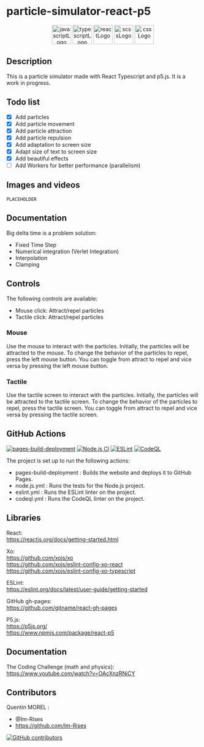 # particle-simulator-react-p5

<p align="center">
    <img src="https://img.shields.io/badge/JavaScript-323330?style=for-the-badge&logo=javascript&logoColor=F7DF1E" alt="javascriptLogo" style="height:50px;">
    <img src="https://img.shields.io/badge/TypeScript-007ACC?style=for-the-badge&logo=typescript&logoColor=white" alt="typescriptLogo" style="height:50px;">
    <img src="https://img.shields.io/badge/React-20232A?style=for-the-badge&logo=react&logoColor=61DAFB" alt="reactLogo" style="height:50px;">
    <img src="https://img.shields.io/badge/Sass-CC6699?style=for-the-badge&logo=sass&logoColor=white" alt="scssLogo" style="height:50px;">
    <img src="https://img.shields.io/badge/CSS-239120?&style=for-the-badge&logo=css3&logoColor=white" alt="cssLogo" style="height:50px;">
</p>

## Description

This is a particle simulator made with React Typescript and p5.js. It is a work in progress.

## Todo list

- [x] Add particles
- [x] Add particle movement
- [x] Add particle attraction
- [x] Add particle repulsion
- [x] Add adaptation to screen size
- [x] Adapt size of text to screen size
- [x] Add beautiful effects
- [ ] Add Workers for better performance (parallelism)

## Images and videos

`PLACEHOLDER`

## Documentation

Big delta time is a problem solution:

- Fixed Time Step
- Numerical integration (Verlet Integration)
- Interpolation
- Clamping

## Controls

The following controls are available:

- Mouse click: Attract/repel particles
- Tactile click: Attract/repel particles

### Mouse

Use the mouse to interact with the particles. Initially, the particles will be attracted to the mouse.
To change the behavior of the particles to repel, press the left mouse button.
You can toggle from attract to repel and vice versa by pressing the left mouse button.

### Tactile

Use the tactile screen to interact with the particles. Initially, the particles will be attracted to the tactile screen.
To change the behavior of the particles to repel, press the tactile screen.
You can toggle from attract to repel and vice versa by pressing the tactile screen.

## GitHub Actions

[![pages-build-deployment](https://github.com/Im-Rises/particle-simulator-react-p5/actions/workflows/pages/pages-build-deployment/badge.svg)](https://github.com/Im-Rises/particle-simulator-react-p5/actions/workflows/pages/pages-build-deployment)
[![Node.js CI](https://github.com/Im-Rises/particle-simulator-react-p5/actions/workflows/node.js.yml/badge.svg?branch=main)](https://github.com/Im-Rises/particle-simulator-react-p5/actions/workflows/node.js.yml)
[![ESLint](https://github.com/Im-Rises/particle-simulator-react-p5/actions/workflows/eslint.yml/badge.svg?branch=main)](https://github.com/Im-Rises/particle-simulator-react-p5/actions/workflows/eslint.yml)
[![CodeQL](https://github.com/Im-Rises/particle-simulator-react-p5/actions/workflows/codeql.yml/badge.svg?branch=main)](https://github.com/Im-Rises/particle-simulator-react-p5/actions/workflows/codeql.yml)

The project is set up to run the following actions:

- pages-build-deployment : Builds the website and deploys it to GitHub Pages.
- node.js.yml : Runs the tests for the Node.js project.
- eslint.yml : Runs the ESLint linter on the project.
- codeql.yml : Runs the CodeQL linter on the project.

## Libraries

React:  
<https://reactjs.org/docs/getting-started.html>

Xo:  
<https://github.com/xojs/xo>  
<https://github.com/xojs/eslint-config-xo-react>  
<https://github.com/xojs/eslint-config-xo-typescript>

ESLint:  
<https://eslint.org/docs/latest/user-guide/getting-started>

GitHub gh-pages:  
<https://github.com/gitname/react-gh-pages>

P5.js:  
<https://p5js.org/>  
<https://www.npmjs.com/package/react-p5>

## Documentation

The Coding Challenge (math and physics):  
<https://www.youtube.com/watch?v=OAcXnzRNiCY>

## Contributors

Quentin MOREL :

- @Im-Rises
- <https://github.com/Im-Rises>

[![GitHub contributors](https://contrib.rocks/image?repo=Im-Rises/particle-simulator-react-p5)](https://github.com/Im-Rises/particle-simulator-react-p5/graphs/contributors)
